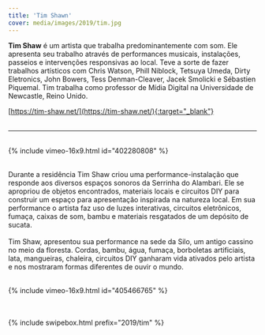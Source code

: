 ```yaml
---
title: 'Tim Shawn'
cover: media/images/2019/tim.jpg
---
```

  
**Tim Shaw** é um artista que trabalha predominantemente com som. Ele apresenta seu trabalho através de performances musicais, instalações, passeios e intervenções responsivas ao local. Teve a sorte de fazer trabalhos artísticos com Chris Watson, Phill Niblock, Tetsuya Umeda, Dirty Eletronics, John Bowers, Tess Denman-Cleaver, Jacek Smolicki e Sébastien Piquemal. Tim trabalha como professor de Mídia Digital na
Universidade de Newcastle, Reino Unido.
  
[https://tim-shaw.net/](https://tim-shaw.net/){:target="_blank"}
<br><br>

---

<br>
{% include vimeo-16x9.html id="402280808" %}
<br><br>

Durante a residência Tim Shaw criou uma performance-instalação que responde aos diversos espaços sonoros da Serrinha do Alambari. Ele se apropriou de objetos encontrados, materiais locais e circuitos DIY para construir um espaço para apresentação inspirada na natureza local. Em sua performance o artista faz uso de luzes interativas, circuitos eletrônicos, fumaça, caixas de som, bambu e materiais resgatados de um depósito de sucata.
<br><br>
Tim Shaw, apresentou sua performance na sede da Silo, um antigo cassino no meio da floresta. Cordas, bambu, água, fumaça, borboletas artificiais, lata, mangueiras, chaleira, circuitos DIY ganharam vida ativados pelo artista e nos mostraram formas diferentes de ouvir o mundo.
<br><br>


{% include vimeo-16x9.html id="405466765" %}

<br><br>
{% include swipebox.html prefix="2019/tim" %}

